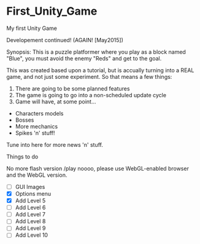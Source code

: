 First_Unity_Game
================
My first Unity Game

Developement continued! (AGAIN! [May2015])

Synopsis: This is a puzzle platformer where you play as a block named "Blue", you must avoid the enemy "Reds" and get to the goal.

This was created based upon a tutorial, but is accually turning into a REAL game, and not just some experiment. So that means a few things:

1. There are going to be some planned features
2. The game is going to go into a non-scheduled update cycle 
3. Game will have, at some point...
  * Characters models
  * Bosses
  * More mechanics
  * Spikes 'n' stuff!

Tune into here for more news 'n' stuff.

Things to do

No more flash version /play noooo, please use WebGL-enabled browser and the WebGL version.
- [ ] GUI Images
- [X] Options menu
- [X] Add Level 5
- [ ] Add Level 6
- [ ] Add Level 7
- [ ] Add Level 8
- [ ] Add Level 9
- [ ] Add Level 10
